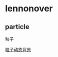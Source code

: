 # lennonover

## particle

粒子

[粒子动态背景](http://htmlpreview.github.io/?https://github.com/lennonover/lennonover/blob/master/particle/particle-bg.html)

